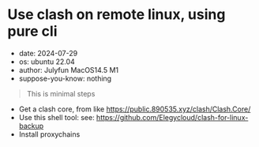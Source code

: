 # Use clash on remote linux, using pure cli
- date: 2024-07-29
- os: ubuntu 22.04
- author: Julyfun MacOS14.5 M1
- suppose-you-know: nothing

> This is minimal steps

- Get a clash core, from like https://public.890535.xyz/clash/Clash.Core/
- Use this shell tool: see: https://github.com/Elegycloud/clash-for-linux-backup
- Install proxychains



